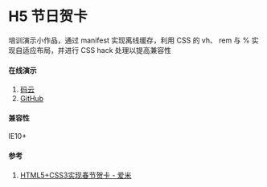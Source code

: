 # H5 节日贺卡
培训演示小作品，通过 manifest 实现离线缓存，利用 CSS 的 vh、 rem 与 % 实现自适应布局，并进行 CSS hack 处理以提高兼容性

#### 在线演示
1. <a href="http://ambit.gitee.io/h5-greeting-card/" target="_blank">码云</a>
2. <a href="https://ambit-tsai.github.io/h5-greeting-card/" target="_blank">GitHub</a>


#### 兼容性
IE10+


#### 参考
1. <a href="https://www.imooc.com/learn/597/" target="_blank">HTML5+CSS3实现春节贺卡 - 爱米</a>
